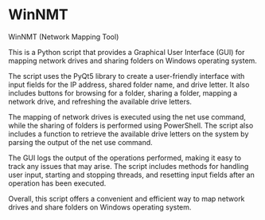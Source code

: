 # WinNMT
WinNMT (Network Mapping Tool)


This is a Python script that provides a Graphical User Interface (GUI) for mapping network drives and sharing folders on Windows operating system.

The script uses the PyQt5 library to create a user-friendly interface with input fields for the IP address, shared folder name, and drive letter. It also includes buttons for browsing for a folder, sharing a folder, mapping a network drive, and refreshing the available drive letters.

The mapping of network drives is executed using the net use command, while the sharing of folders is performed using PowerShell. The script also includes a function to retrieve the available drive letters on the system by parsing the output of the net use command.

The GUI logs the output of the operations performed, making it easy to track any issues that may arise. The script includes methods for handling user input, starting and stopping threads, and resetting input fields after an operation has been executed.

Overall, this script offers a convenient and efficient way to map network drives and share folders on Windows operating system.
